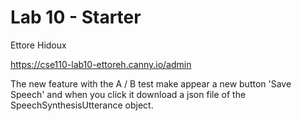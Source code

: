 # Lab 10 - Starter

Ettore Hidoux

https://cse110-lab10-ettoreh.canny.io/admin

The new feature with the A / B test make appear a new button 'Save Speech' and when you click it download a json file of the SpeechSynthesisUtterance object.